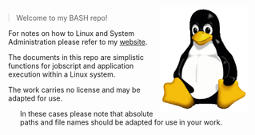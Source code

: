 <img src="Tux.png" align="right" width="177px" height="210px"/>

>Welcome to my BASH repo!
<ol>For notes on how to Linux and System Administration please refer to my <a href="https://github.com/CJBright/">website</a>.</ol>
<ol>The documents in this repo are simplistic functions for jobscript and application execution within a Linux system.</ol>
<ol>The work carries no license and may be adapted for use.
    <ol> In these cases please note that absolute paths and file names should be adapted for use in your work. </ol>
</ol>